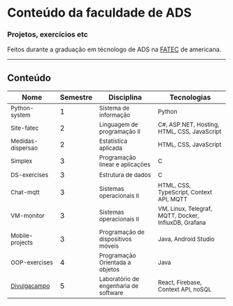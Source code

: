 # Conteúdo da faculdade de ADS

### Projetos, exercícios etc 

Feitos durante a graduação em técnologo de ADS na [FATEC](https://www.fatec.edu.br/) de americana.

<hr>

## Conteúdo

| Nome                                                                    | Semestre | Disciplina                                          | Tecnologias                                                     |
|-------------------------------------------------------------------------|----------|-----------------------------------------------------|-----------------------------------------------------------------|
| <sub>Python-system</sub>                                                | 1        | <sub>Sistema de informação</sub>                    | <sub>Python</sub>                                               |
| <sub>Site-fatec</sub>                                                   | 2        | <sub>Linguagem de programação II</sub>              | <sub>C#, ASP.NET, Hosting, HTML, CSS, JavaScript</sub>          |
| <sub>Medidas-dispersao</sub>                                            | 2        | <sub>Estatística aplicada</sub>                     | <sub>HTML, CSS, JavaScript</sub>                                |
| <sub>Simplex</sub>                                                      | 3        | <sub>Programação linear e aplicações</sub>          | <sub>C</sub>                                                    |
| <sub>DS-exercises</sub>                                                 | 3        | <sub>Estrutura de dados</sub>                       | <sub>C</sub>                                                    |
| <sub>Chat-mqtt</sub>                                                    | 3        | <sub>Sistemas operacionais II</sub>                 | <sub>HTML, CSS, TypeScript, Context API, MQTT</sub>             |
| <sub>VM-monitor</sub>                                                   | 3        | <sub>Sistemas operacionais II</sub>                 | <sub>VM, Linux, Telegraf, MQTT, Docker, InfluxDB, Grafana</sub> |
| <sub>Mobile-projects</sub>                                              | 3        | <sub>Programação de dispositivos móveis</sub>       | <sub>Java, Android Studio</sub>                                 |
| <sub>OOP-exercises</sub>                                                | 4        | <sub>Programação Orientada a objetos</sub>          | <sub>Java</sub>                                                 |
| <sub>[Divulgacampo](https://github.com/leobez/divulgacampo)</sub>       | 5        | <sub>Laboratório de engenharia de software</sub>    | <sub>React, Firebase, Context API, noSQL</sub>                  |

